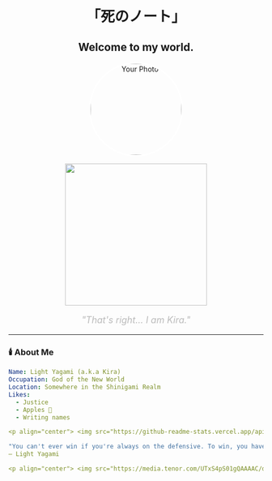 <h1 align="center" style="font-family:serif;">「死のノート」</h1>
<h2 align="center">Welcome to my world.</h2>

<p align="center">
  <img src="https://your-image-link.com/your-photo.jpg" alt="Your Photo" width="180" style="border-radius:50%; border:3px solid #fff;"/>
</p>

<p align="center">
  <img src="https://media.tenor.com/WVyZzs2JmhUAAAAd/death-note-light-yagami.gif" width="280" />
</p>

<p align="center" style="font-style:italic; font-size:18px; color:#bbb;">
  "That's right... I am Kira."
</p>

---

### 🕯️ About Me

```yaml
Name: Light Yagami (a.k.a Kira)
Occupation: God of the New World
Location: Somewhere in the Shinigami Realm
Likes:
  - Justice
  - Apples 🍎
  - Writing names

<p align="center"> <img src="https://github-readme-stats.vercel.app/api?username=YOUR_USERNAME&show_icons=true&theme=dark&hide_border=true" /> </p> <p align="center"> <img src="https://github-readme-streak-stats.herokuapp.com?user=YOUR_USERNAME&theme=dark&hide_border=true" /> </p>

"You can't ever win if you're always on the defensive. To win, you have to attack!"
— Light Yagami

<p align="center"> <img src="https://media.tenor.com/UTxS4pS01gQAAAAC/death-note-light.gif" width="300"/> </p> <p align="center" style="font-style:italic; color:#bbb;"> “In this world, there are very few people who actually trust each other.” </p>




